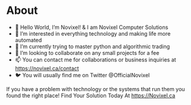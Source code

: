 # About
- 👋 Hello World, I’m Novixel! & I am Novixel Computer Solutions
- 👀 I’m interested in everything technology and making life more automated
- 🌱 I’m currently trying to master python and algorithmic trading
- 💞️ I’m looking to collaborate on any small projects for a fee
- 📫 You can contact me for collaborations or business inquiries at https://novixel.ca/contact
- 🐦 You will usually find me on Twitter @OfficialNovixel

If you have a problem with technology or the systems that run them you found the right place!
Find Your Solution Today At https://Novixel.ca

<!---
OfficialNovixel/OfficialNovixel is a ✨ special ✨ repository because its `README.md` (this file) appears on your GitHub profile.
You can click the Preview link to take a look at your changes.
--->


